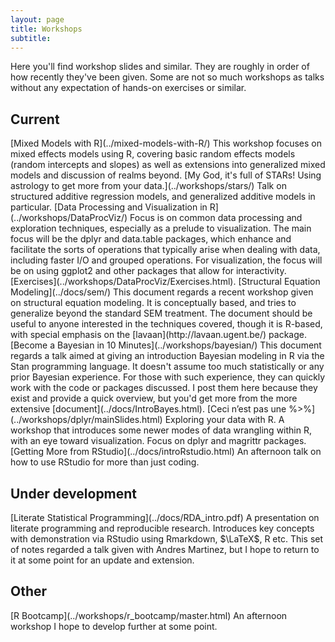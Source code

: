 ```yaml
---
layout: page
title: Workshops
subtitle: 
---
```


Here you'll find workshop slides and similar.  They are roughly in order of how recently they've been given.  Some are not so much workshops as talks without any expectation of hands-on exercises or similar.


## Current

<span itemscope itemtype ="http://schema.org/TechArticle">
[<span itemprop="name">Mixed Models with R</span>](../mixed-models-with-R/)  This workshop focuses on <span itemprop="keywords">mixed effects models using R</span>, covering basic <span itemprop="keywords">random effects</span> models (<span itemprop="keywords">random intercepts and slopes</span>) as well as extensions into <span itemprop="keywords">generalized mixed models</span> and discussion of realms beyond.
</span>

<span itemscope itemtype ="http://schema.org/TechArticle">
[<span itemprop="name">My God, it's full of STARs! Using astrology to get more from your data.</span>](../workshops/stars/)  Talk on <span itemprop="keywords">structured additive regression</span> models, and <span itemprop="keywords">generalized additive models</span> in particular.
</span>

<span itemscope itemtype ="http://schema.org/TechArticle">
[<span itemprop="name">Data Processing and Visualization in R</span>](../workshops/DataProcViz/)     
Focus is on common <span itemprop="keywords">data processing</span> and exploration techniques, especially as a prelude to <span itemprop="keywords">visualization</span>.  The main focus will be the <span itemprop="keywords">dplyr</span> and <span itemprop="keywords">data.table</span> packages, which enhance and facilitate the sorts of operations that typically arise when dealing with data, including faster <span itemprop="keywords">I/O</span> and grouped operations.  For visualization, the focus will be on using <span itemprop="keywords">ggplot2</span> and other packages that allow for interactivity. [Exercises](../workshops/DataProcViz/Exercises.html).
</span>

<span itemscope itemtype ="http://schema.org/TechArticle">
[<span itemprop="name keywords">Structural Equation Modeling</span>](../docs/sem/)  
This document regards a recent workshop given on <span itemprop="keywords">structural equation modeling</span>.  It is conceptually based, and tries to generalize beyond the standard SEM treatment. The document should be useful to anyone interested in the techniques covered, though it is R-based, with special emphasis on the [<span itemprop="keywords">lavaan</span>](http://lavaan.ugent.be/) package.
</span>

<span itemscope itemtype ="http://schema.org/TechArticle">
[<span itemprop="name keywords">Become a Bayesian in 10 Minutes</span>](../workshops/bayesian/)  
This document regards a talk aimed at giving an introduction <span itemprop="keywords">Bayesian modeling</span> in <span itemprop="keywords">R</span> via the <span itemprop="keywords">Stan</span> programming language.  It doesn't assume too much statistically or any prior Bayesian experience.  For those with such experience, they can quickly work with the code or packages discussed.  I post them here because they exist and provide a quick overview, but you'd get more from the more extensive [document](../docs/IntroBayes.html).
</span>

<span itemscope itemtype ="http://schema.org/TechArticle">
[<span itemprop="name">Ceci n’est pas une %>%</span>](../workshops/dplyr/mainSlides.html)      
Exploring your data with <span itemprop="keywords">R</span>. A workshop that introduces some newer modes of <span itemprop="keywords">data wrangling</span> within R, with an eye toward <span itemprop="keywords">visualization</span>. Focus on <span itemprop="keywords">dplyr</span> and <span itemprop="keywords">magrittr</span> packages.
</span>

<span itemscope itemtype ="http://schema.org/TechArticle">
[<span itemprop="name">Getting More from RStudio</span>](../docs/introRstudio.html)    
An afternoon talk on how to use <span itemprop="keywords">RStudio</span> for more than just coding.
</span>



## Under development


<span itemscope itemtype ="http://schema.org/TechArticle">
[<span itemprop="name">Literate Statistical Programming</span>](../docs/RDA_intro.pdf)     
A presentation on <span itemprop="keywords">literate programming</span> and <span itemprop="keywords">reproducible research</span>. Introduces key concepts with demonstration via RStudio using <span itemprop="keywords">Rmarkdown</span>, $\LaTeX$, R etc. This set of notes regarded a talk given with Andres Martinez, but I hope to return to it at some point for an update and extension.
</span>


## Other

<span itemscope itemtype ="http://schema.org/TechArticle">
[<span itemprop="name">R Bootcamp</span>](../workshops/r_bootcamp/master.html)    
An afternoon workshop I hope to develop further at some point.
</span>